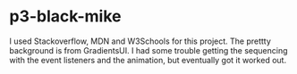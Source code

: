 # p3-black-mike

I used Stackoverflow, MDN and W3Schools for this project. The prettty background is from GradientsUI.
I had some trouble getting the sequencing with the event listeners and the animation, but eventually got it worked out.
